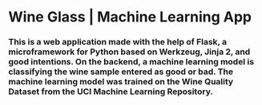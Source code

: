 # Wine Glass | Machine Learning App

### This is a web application made with the help of Flask, a microframework for Python based on Werkzeug, Jinja 2, and good intentions. On the backend, a machine learning model is classifying the wine sample entered as good or bad. The machine learning model was trained on the Wine Quality Dataset from the UCI Machine Learning Repository.
